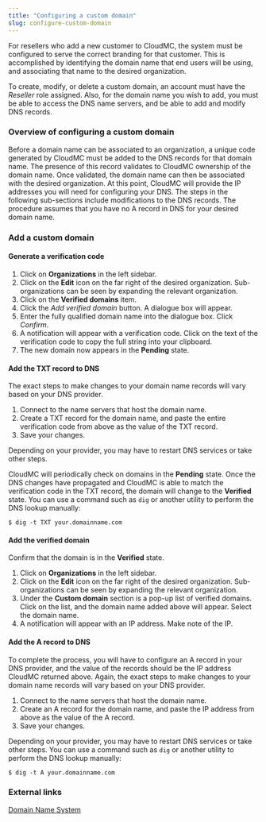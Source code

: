```yaml
---
title: "Configuring a custom domain"
slug: configure-custom-domain
---
```



For resellers who add a new customer to CloudMC, the system must be configured to serve the correct branding for that customer.  This is accomplished by identifying the domain name that end users will be using, and associating that name to the desired organization.

To create, modify, or delete a custom domain, an account must have the *Reseller* role assigned.  Also, for the domain name you wish to add, you must be able to access the DNS name servers, and be able to add and modify DNS records.

### Overview of configuring a custom domain

Before a domain name can be associated to an organization, a unique code generated by CloudMC must be added to the DNS records for that domain name.  The presence of this record validates to CloudMC ownership of the domain name.  Once validated, the domain name can then be associated with the desired organization.  At this point, CloudMC will provide the IP addresses you will need for configuring your DNS.  The steps in the following sub-sections include modifications to the DNS records.  The procedure assumes that you have no A record in DNS for your desired domain name.

### Add a custom domain

#### Generate a verification code

1. Click on **Organizations** in the left sidebar.
1. Click on the **Edit** icon on the far right of the desired organization.  Sub-organizations can be seen by expanding the relevant organization.
1. Click on the **Verified domains** item.
1. Click the *Add verified domain* button.  A dialogue box will appear.
1. Enter the fully qualified domain name into the dialogue box.  Click *Confirm*.
1. A notification will appear with a verification code.  Click on the text of the verification code to copy the full string into your clipboard.
1. The new domain now appears in the **Pending** state.

#### Add the TXT record to DNS

The exact steps to make changes to your domain name records will vary based on your DNS provider.

1. Connect to the name servers that host the domain name.
1. Create a TXT record for the domain name, and paste the entire verification code from above as the value of the TXT record.
1. Save your changes.

Depending on your provider, you may have to restart DNS services or take other steps.  

CloudMC will periodically check on domains in the **Pending** state.  Once the DNS changes have propagated and CloudMC is able to match the verification code in the TXT record, the domain will change to the **Verified** state.  You can use a command such as `dig` or another utility to perform the DNS lookup manually:

```
$ dig -t TXT your.domainname.com
```

#### Add the verified domain

Confirm that the domain is in the **Verified** state.

1. Click on **Organizations** in the left sidebar.
1. Click on the **Edit** icon on the far right of the desired organization.  Sub-organizations can be seen by expanding the relevant organization.
1. Under the **Custom domain** section is a pop-up list of verified domains.  Click on the list, and the domain name added above will appear.  Select the domain name.
1. A notification will appear with an IP address.  Make note of the IP.

#### Add the A record to DNS

To complete the process, you will have to configure an A record in your DNS provider, and the value of the records should be the IP address CloudMC returned above.  Again, the exact steps to make changes to your domain name records will vary based on your DNS provider.

1. Connect to the name servers that host the domain name.
1. Create an A record for the domain name, and paste the IP address from above as the value of the A record.
1. Save your changes.

Depending on your provider, you may have to restart DNS services or take other steps.  You can use a command such as `dig` or another utility to perform the DNS lookup manually:

```
$ dig -t A your.domainname.com
```

### External links

[Domain Name System](https://en.wikipedia.org/wiki/Domain_Name_System)
